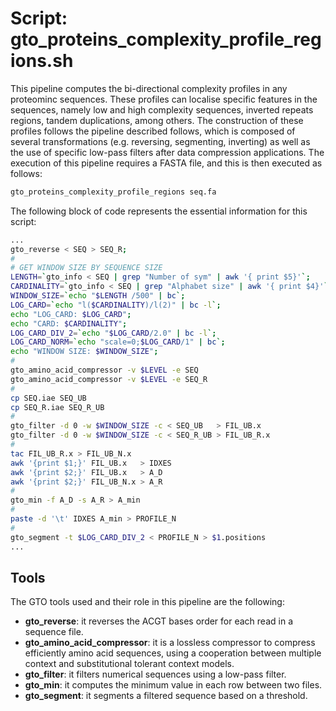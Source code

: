 # Script: gto_proteins_complexity_profile_regions.sh

This pipeline computes the bi-directional complexity profiles in any proteominc sequences. These profiles can localise specific features in the sequences, namely low and high complexity sequences, inverted repeats regions, tandem duplications, among others. The construction of these profiles follows the pipeline described follows, which is composed of several transformations (e.g. reversing, segmenting, inverting) as well as the use of specific low-pass filters after data compression applications. The execution of this pipeline requires a FASTA file, and this is then executed as follows:

```sh
gto_proteins_complexity_profile_regions seq.fa
```

The following block of code represents the essential information for this script:

```sh
...
gto_reverse < SEQ > SEQ_R;
#
# GET WINDOW SIZE BY SEQUENCE SIZE
LENGTH=`gto_info < SEQ | grep "Number of sym" | awk '{ print $5}'`;
CARDINALITY=`gto_info < SEQ | grep "Alphabet size" | awk '{ print $4}'`;
WINDOW_SIZE=`echo "$LENGTH /500" | bc`;
LOG_CARD=`echo "l($CARDINALITY)/l(2)" | bc -l`;
echo "LOG_CARD: $LOG_CARD";
echo "CARD: $CARDINALITY";
LOG_CARD_DIV_2=`echo "$LOG_CARD/2.0" | bc -l`;
LOG_CARD_NORM=`echo "scale=0;$LOG_CARD/1" | bc`;
echo "WINDOW SIZE: $WINDOW_SIZE";
#
gto_amino_acid_compressor -v $LEVEL -e SEQ
gto_amino_acid_compressor -v $LEVEL -e SEQ_R
#
cp SEQ.iae SEQ_UB
cp SEQ_R.iae SEQ_R_UB
#
gto_filter -d 0 -w $WINDOW_SIZE -c < SEQ_UB   > FIL_UB.x
gto_filter -d 0 -w $WINDOW_SIZE -c < SEQ_R_UB > FIL_UB_R.x
#
tac FIL_UB_R.x > FIL_UB_N.x
awk '{print $1;}' FIL_UB.x   > IDXES
awk '{print $2;}' FIL_UB.x   > A_D
awk '{print $2;}' FIL_UB_N.x > A_R
#
gto_min -f A_D -s A_R > A_min
#
paste -d '\t' IDXES A_min > PROFILE_N
#
gto_segment -t $LOG_CARD_DIV_2 < PROFILE_N > $1.positions
...
```

## Tools
The GTO tools used and their role in this pipeline are the following:

- **gto_reverse**: it reverses the ACGT bases order for each read in a sequence file.
- **gto_amino_acid_compressor**:  it is a lossless compressor to compress efficiently amino acid sequences, using a cooperation between multiple context and substitutional tolerant context models. 
- **gto_filter**: it filters numerical sequences using a low-pass filter.
- **gto_min**: it computes the minimum value in each row between two files.
- **gto_segment**: it segments a filtered sequence based on a threshold.
